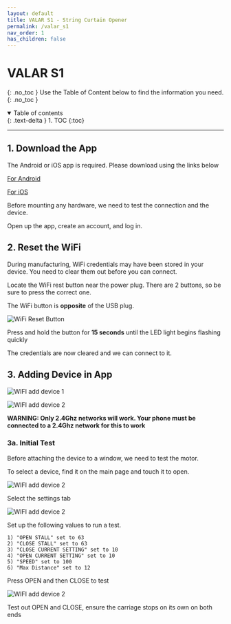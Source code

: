 ```yaml
---
layout: default
title: VALAR S1 - String Curtain Opener
permalink: /valar_s1
nav_order: 1
has_children: false
---
```


# VALAR S1
{: .no_toc }
Use the Table of Content below to find the information you need.
{: .no_toc }

<details open markdown="block">
  <summary>
    Table of contents
  </summary>
  {: .text-delta }
1. TOC
{:toc}
</details>

---


## 1. Download the App

The Android or iOS app is required. Please download using the links below

[For Android](https://play.google.com/store/apps/details?id=cc.blynk.appexport.morning_rod)

[For iOS](https://apps.apple.com/al/app/morningrod/id1455653248)

Before mounting any hardware, we need to test the connection and the device.

Open up the app, create an account, and log in.





## 2. Reset the WiFi

During manufacturing, WiFi credentials may have been stored in your device. You need to clear them out before you can connect.

Locate the WiFi rest button near the power plug. There are 2 buttons, so be sure to press the correct one.

The WiFi button is **opposite** of the USB plug.

![WiFi Reset Button ](https://cdn.shopify.com/s/files/1/0048/6244/3590/files/Bottom.jpg?v=1611857247)

Press and hold the button for **15 seconds** until the LED light begins flashing quickly 

The credentials are now cleared and we can connect to it.





## 3. Adding Device in App

![WIFI add device 1](https://cdn.shopify.com/s/files/1/0048/6244/3590/files/small_Screenshot1.jpg?v=1610130491)

![WIFI add device 2](https://cdn.shopify.com/s/files/1/0048/6244/3590/files/Add_New_Device.jpg?v=1610131320)

**WARNING: Only 2.4Ghz networks will work. Your phone must be connected to a 2.4Ghz network for this to work**

### 3a. Initial Test

Before attaching the device to a window, we need to test the motor. 

To select a device, find it on the main page and touch it to open.

![WIFI add device 2](https://cdn.shopify.com/s/files/1/0048/6244/3590/files/Settings_Window_3.jpg?v=1610131256)

Select the settings tab

![WIFI add device 2](https://cdn.shopify.com/s/files/1/0048/6244/3590/files/Settings_Window_2.jpg?v=1610131256)


Set up the following values to run a test. 

    1) "OPEN STALL" set to 63
    2) "CLOSE STALL" set to 63
    3) "CLOSE CURRENT SETTING" set to 10
    4) "OPEN CURRENT SETTING" set to 10
    5) "SPEED" set to 100
    6) "Max Distance" set to 12

Press OPEN and then CLOSE to test

![WIFI add device 2](https://cdn.shopify.com/s/files/1/0048/6244/3590/files/Settings_Window1.jpg?v=1610131256)

Test out OPEN and CLOSE, ensure the carriage stops on its own on both ends
